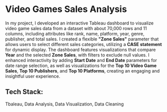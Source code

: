 # Video Games Sales Analysis

In my project, I developed an interactive Tableau dashboard to visualize video game sales data from a dataset with about 70,000 rows and 11 columns, including attributes like rank, name, platform, year, genre, publisher, and total sales. I created a flexible **"Zone Sales"** parameter that allows users to select different sales categories, utilizing a **CASE statement** for dynamic display. The dashboard features visualizations that compare **Year** and the selected **Zone Sales**, with filters to exclude null values. I enhanced interactivity by adding **Start Date** and **End Date** parameters for date range selection, as well as visualizations for the **Top 10 Video Game Sales**, **Top 10 Publishers**, and **Top 10 Platforms**, creating an engaging and insightful user experience.

## Tech Stack:
Tbaleau, Data Analysis, Data Visualization, Data Cleaning
